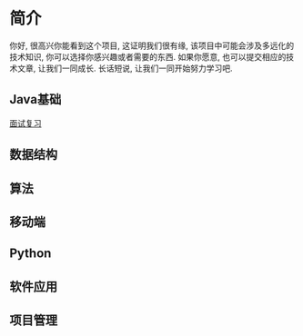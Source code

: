 # 简介

你好, 很高兴你能看到这个项目, 这证明我们很有缘, 该项目中可能会涉及多远化的技术知识, 你可以选择你感兴趣或者需要的东西.
如果你愿意, 也可以提交相应的技术文章, 让我们一同成长.
长话短说, 让我们一同开始努力学习吧.

## Java基础

[面试复习](./java_basic.md)

## 数据结构

## 算法

## 移动端

## Python

## 软件应用

## 项目管理


